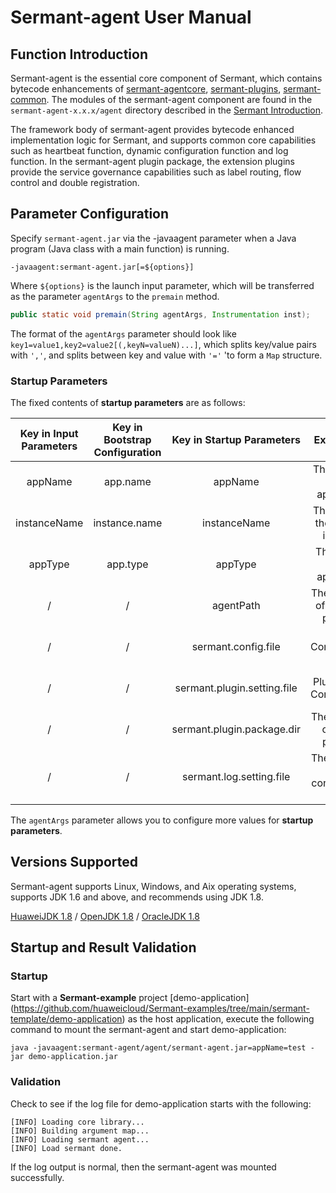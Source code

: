 # Sermant-agent User Manual

## Function Introduction

Sermant-agent is the essential core component of Sermant, which contains bytecode enhancements of [sermant-agentcore](https://github.com/huaweicloud/Sermant/tree/develop/sermant-agentcore), [sermant-plugins](https://gIthub.com/huaweicloud/Sermant/tree/develop/sermant-plugins), [sermant-common](https://github.com/huaweicloud/Sermant/tree/develop/sermant-common). The modules of the sermant-agent component are found in the `sermant-agent-x.x.x/agent` directory described in the [Sermant Introduction](readme.md).

The framework body of sermant-agent provides bytecode enhanced implementation logic for Sermant, and supports common core capabilities such as heartbeat function, dynamic configuration function and log function. In the sermant-agent plugin package, the extension plugins provide the service governance capabilities such as label routing, flow control and double registration.

## Parameter Configuration

Specify `sermant-agent.jar` via the -javaagent parameter when a Java program (Java class with a main function) is running.

```shell
-javaagent:sermant-agent.jar[=${options}]
```

Where `${options}` is the launch input parameter, which will be transferred as the parameter `agentArgs` to the `premain` method.

```java
public static void premain(String agentArgs, Instrumentation inst);
```

The format of the `agentArgs` parameter should look like `key1=value1,key2=value2[(,keyN=valueN)...]`, which splits key/value pairs with `','`, and splits between key and value with `'='` 'to form a `Map` structure.

### Startup Parameters

The fixed contents of **startup parameters** are as follows:

|Key in Input Parameters|Key in Bootstrap Configuration|Key in Startup Parameters|Explanation|Default Value|NotNull|Notes|
|:-:|:-:|:-:|:-:|:-:|:-:|:-:|
|appName|app.name|appName|The name of host application|default|True|/|
|instanceName|instance.name|instanceName|The name of the specific instance|default|True|/|
|appType|app.type|appType|The type of host application|0|True|/|
|/|/|agentPath|The directory of Entrance package|The directory of Entrance package|True|No need to configure|
|/|/|sermant.config.file|Unified Configuration File|Unified Configuration File|True|No need to configure|
|/|/|sermant.plugin.setting.file|Plugin Setup Configuration|Plugin Setup Configuration|True|No need to configure|
|/|/|sermant.plugin.package.dir|The directory of plugin package|The directory of plugin package|True|No need to configure|
|/|/|sermant.log.setting.file|The directory of log configuration file|The directory of log configuration file|True|No need to configure|

The `agentArgs` parameter allows you to configure more values for **startup parameters**.

## Versions Supported

Sermant-agent supports Linux, Windows, and Aix operating systems, supports JDK 1.6 and above, and recommends using JDK 1.8.

[HuaweiJDK 1.8](https://gitee.com/openeuler/bishengjdk-8) / [OpenJDK 1.8](https://github.com/openjdk/jdk) / [OracleJDK 1.8](https://www.oracle.com/java/technologies/downloads/)

## Startup and Result Validation

### Startup

Start with a **Sermant-example** project [demo-application] (https://github.com/huaweicloud/Sermant-examples/tree/main/sermant-template/demo-application) as the host application, execute the following command to mount the sermant-agent and start demo-application:

```shell
java -javaagent:sermant-agent/agent/sermant-agent.jar=appName=test -jar demo-application.jar
```

### Validation

Check to see if the log file for demo-application starts with the following:

```
[INFO] Loading core library... 
[INFO] Building argument map... 
[INFO] Loading sermant agent... 
[INFO] Load sermant done. 
```

If the log output is normal, then the sermant-agent was mounted successfully.
